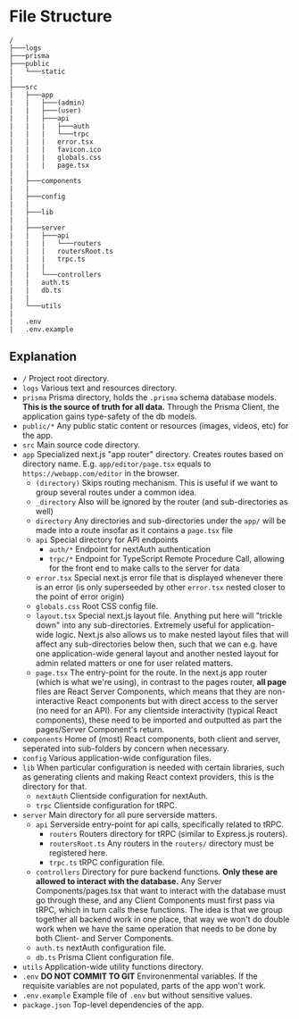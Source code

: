 # File Structure

```
/
├───logs
├───prisma
├───public
|   └───static
|
├───src
|   ├───app
|   |   ├───(admin)
|   |   ├───(user)
|   |   ├───api
|   |   |   ├───auth
|   |   |   └───trpc
|   |   |   error.tsx
|   |   |   favicon.ico
|   |   |   globals.css
|   |   |   page.tsx
|   |
|   ├───components
|   |
|   ├───config
|   |
|   ├───lib
|   |
|   ├───server
|   |   ├───api
|   |   |   └───routers
|   |   |   routersRoot.ts
|   |   |   trpc.ts
|   |   |
|   |   └───controllers
|   |   auth.ts
|   |   db.ts
|   |
|   └───utils
|
|   .env
|   .env.example

```

## Explanation
- `/` Project root directory.
- `logs` Various text and resources directory.
- `prisma` Prisma directory, holds the `.prisma` schema database models. **This is the source of truth for all data.** Through the Prisma Client, the application gains type-safety of the db models.
- `public/*` Any public static content or resources (images, videos, etc) for the app.
- `src` Main source code directory.
- `app` Specialized next.js "app router" directory. Creates routes based on directory name. E.g. `app/editor/page.tsx` equals to `https://webapp.com/editor` in the browser.
    - `(directory)` Skips routing mechanism. This is useful if we want to group several routes under a common idea.
    - `_directory` Also will be ignored by the router (and sub-directories as well)
    - `directory` Any directories and sub-directories under the `app/` will be made into a route insofar as it contains a `page.tsx` file
    - `api` Special directory for API endpoints
        - `auth/*` Endpoint for nextAuth authentication
        - `trpc/*` Endpoint for TypeScript Remote Procedure Call, allowing for the front end to make calls to the server for data
    - `error.tsx` Special next.js error file that is displayed whenever there is an error (is only superseeded by other `error.tsx` nested closer to the point of error origin)
    - `globals.css` Root CSS config file. 
    - `layout.tsx` Special next.js layout file. Anything put here will "trickle down" into any sub-directories. Extremely useful for application-wide logic. Next.js also allows us to make nested layout files that will affect any sub-directories below then, such that we can e.g. have one application-wide general layout and another nested layout for admin related matters or one for user related matters.
    - `page.tsx` The entry-point for the route. In the next.js app router (which is what we're using), in contrast to the pages router, **all page** files are React Server Components, which means that they are non-interactive React components but with direct access to the server (no need for an API). For any clientside interactivity (typical React components), these need to be imported and outputted as part the pages/Server Component's return.
- `components` Home of (most) React components, both client and server, seperated into sub-folders by concern when necessary.
- `config` Various application-wide configuration files.
- `lib` When particular configuration is needed with certain libraries, such as generating clients and making React context providers, this is the directory for that.
    - `nextAuth` Clientside configuration for nextAuth.
    - `trpc` Clientside configuration for tRPC.
- `server` Main directory for all pure serverside matters.
    - `api` Serverside entry-point for api calls, specifically related to tRPC.
        - `routers` Routers directory for tRPC (similar to Express.js routers).
        - `routersRoot.ts` Any routers in the `routers/` directory must be registered here.
        - `trpc.ts` tRPC configuration file.
    - `controllers` Directory for pure backend functions. **Only these are allowed to interact with the database.** Any Server Components/pages.tsx that want to interact with the database must go through these, and any Client Components must first pass via tRPC, which in turn calls these functions. The idea is that we group together all backend work in one place, that way we won't do double work when we have the same operation that needs to be done by both Client- and Server Components.
    - `auth.ts` nextAuth configuration file.
    - `db.ts` Prisma Client configuration file.
- `utils` Application-wide utility functions directory.
- `.env` **DO NOT COMMIT TO GIT** Environenmental variables. If the requisite variables are not populated, parts of the app won't work.
- `.env.example` Example file of `.env` but without sensitive values.
- `package.json` Top-level dependencies of the app.